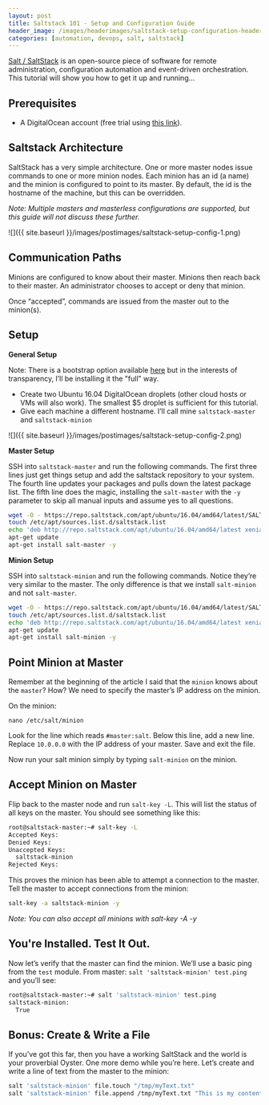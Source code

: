 ```yaml
---
layout: post
title: Saltstack 101 - Setup and Configuration Guide
header_image: /images/headerimages/saltstack-setup-configuration-header.png
categories: [automation, devops, salt, saltstack]
---
```


[Salt / SaltStack](https://saltstack.com/salt-open-source/) is an open-source piece of software for remote administration, configuration automation and event-driven orchestration. This tutorial will show you how to get it up and running...

## Prerequisites

- A DigitalOcean account (free trial using [this link](https://m.do.co/c/fdf58b08514e)).

## Saltstack Architecture

SaltStack has a very simple architecture. One or more master nodes issue commands to one or more minion nodes.
Each minion has an id (a name) and the minion is configured to point to its master. By default, the id is the hostname of the machine, but this can be overridden.

_Note: Multiple masters and masterless configurations are supported, but this guide will not discuss these further._

![]({{ site.baseurl }}/images/postimages/saltstack-setup-config-1.png)

## Communication Paths

Minions are configured to know about their master. Minions then reach back to their master. An administrator chooses to accept or deny that minion.

Once “accepted”, commands are issued from the master out to the minion(s).

## Setup

**General Setup**

Note: There is a bootstrap option available [here](https://repo.saltstack.com/) but in the interests of transparency, I’ll be installing it the "full" way.

- Create two Ubuntu 16.04 DigitalOcean droplets (other cloud hosts or VMs will also work). The smallest $5 droplet is sufficient for this tutorial.
- Give each machine a different hostname. I’ll call mine `saltstack-master` and `saltstack-minion`

![]({{ site.baseurl }}/images/postimages/saltstack-setup-config-2.png)

**Master Setup**

SSH into `saltstack-master` and run the following commands. The first three lines just get things setup and add the saltstack repository to your system.
The fourth line updates your packages and pulls down the latest package list.
The fifth line does the magic, installing the `salt-master` with the `-y` parameter to skip all manual inputs and assume yes to all questions.

```bash
wget -O - https://repo.saltstack.com/apt/ubuntu/16.04/amd64/latest/SALTSTACK-GPG-KEY.pub | apt-key add -
touch /etc/apt/sources.list.d/saltstack.list
echo 'deb http://repo.saltstack.com/apt/ubuntu/16.04/amd64/latest xenial main'| tee -a /etc/apt/sources.list.d/saltstack.list
apt-get update
apt-get install salt-master -y    
```

**Minion Setup**

SSH into `saltstack-minion` and run the following commands. Notice they’re very similar to the master.
The only difference is that we install `salt-minion` and not `salt-master`.

```bash
wget -O - https://repo.saltstack.com/apt/ubuntu/16.04/amd64/latest/SALTSTACK-GPG-KEY.pub | apt-key add -
touch /etc/apt/sources.list.d/saltstack.list
echo 'deb http://repo.saltstack.com/apt/ubuntu/16.04/amd64/latest xenial main'| tee -a /etc/apt/sources.list.d/saltstack.list
apt-get update
apt-get install salt-minion -y
```

## Point Minion at Master

Remember at the beginning of the article I said that the `minion` knows about the `master`? How? We need to specify the master’s IP address on the minion.

On the minion:

```
nano /etc/salt/minion
```

Look for the line which reads `#master:salt`. Below this line, add a new line. Replace `10.0.0.0` with the IP address of your master. Save and exit the file.

Now run your salt minion simply by typing `salt-minion` on the minion.

## Accept Minion on Master

Flip back to the master node and run `salt-key -L`. This will list the status of all keys on the master.
You should see something like this:

```bash
root@saltstack-master:~# salt-key -L
Accepted Keys:
Denied Keys:
Unaccepted Keys:
  saltstack-minion
Rejected Keys:
```

This proves the minion has been able to attempt a connection to the master. Tell the master to accept connections from the minion:

```bash
salt-key -a saltstack-minion -y
```

_Note: You can also accept all minions with salt-key -A -y_

## You're Installed. Test It Out.

Now let’s verify that the master can find the minion. We’ll use a basic ping from the `test` module.
From master: `salt 'saltstack-minion' test.ping` and you’ll see:

```bash
root@saltstack-master:~# salt 'saltstack-minion' test.ping
saltstack-minion:
  True
```

## Bonus: Create & Write a File

If you’ve got this far, then you have a working SaltStack and the world is your proverbial Oyster.
One more demo while you’re here. Let’s create and write a line of text from the master to the minion:

```bash
salt 'saltstack-minion' file.touch "/tmp/myText.txt"
salt 'saltstack-minion' file.append /tmp/myText.txt "This is my content..."
```













